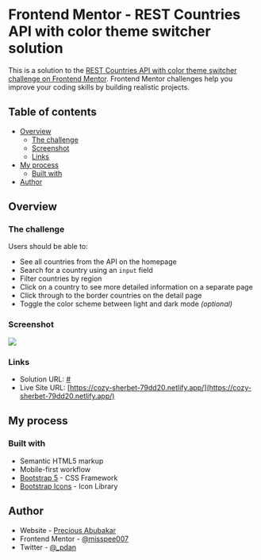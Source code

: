 # Frontend Mentor - REST Countries API with color theme switcher solution

This is a solution to the [REST Countries API with color theme switcher challenge on Frontend Mentor](https://www.frontendmentor.io/challenges/rest-countries-api-with-color-theme-switcher-5cacc469fec04111f7b848ca). Frontend Mentor challenges help you improve your coding skills by building realistic projects. 

## Table of contents

- [Overview](#overview)
  - [The challenge](#the-challenge)
  - [Screenshot](#screenshot)
  - [Links](#links)
- [My process](#my-process)
  - [Built with](#built-with)
- [Author](#author)

## Overview

### The challenge

Users should be able to:

- See all countries from the API on the homepage
- Search for a country using an `input` field
- Filter countries by region
- Click on a country to see more detailed information on a separate page
- Click through to the border countries on the detail page
- Toggle the color scheme between light and dark mode *(optional)*

### Screenshot

![](./screenshot.jpg)


### Links

- Solution URL: [#]()
- Live Site URL: [https://cozy-sherbet-79dd20.netlify.app/](https://cozy-sherbet-79dd20.netlify.app/)

## My process

### Built with

- Semantic HTML5 markup
- Mobile-first workflow
- [Bootstrap 5](https://getbootstrap.com/) - CSS Framework
- [Bootstrap Icons](https://icons.getbootstrap.com/) - Icon Library


## Author

- Website - [Precious Abubakar](https://misspee007.github.io/portfolio_)
- Frontend Mentor - [@misspee007](https://www.frontendmentor.io/profile/misspee007)
- Twitter - [@_pdan](https://www.twitter.com/_pdan)

